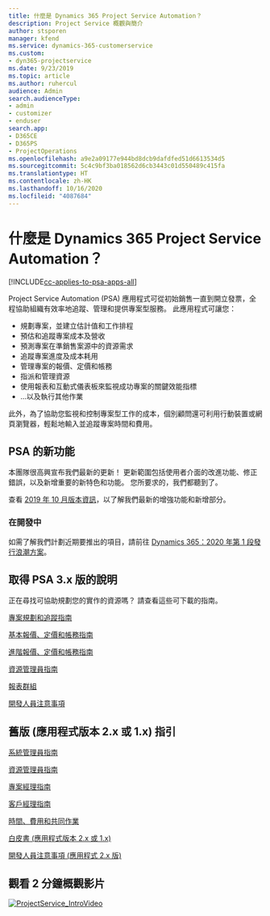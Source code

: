 ```yaml
---
title: 什麼是 Dynamics 365 Project Service Automation？
description: Project Service 概觀與簡介
author: stsporen
manager: kfend
ms.service: dynamics-365-customerservice
ms.custom:
- dyn365-projectservice
ms.date: 9/23/2019
ms.topic: article
ms.author: ruhercul
audience: Admin
search.audienceType:
- admin
- customizer
- enduser
search.app:
- D365CE
- D365PS
- ProjectOperations
ms.openlocfilehash: a9e2a09177e944bd8dcb9dafdfed51d6613534d5
ms.sourcegitcommit: 5c4c9bf3ba018562d6cb3443c01d550489c415fa
ms.translationtype: HT
ms.contentlocale: zh-HK
ms.lasthandoff: 10/16/2020
ms.locfileid: "4087684"
---
```

# <a name="what-is-dynamics-365-project-service-automation"></a>什麼是 Dynamics 365 Project Service Automation？

[!INCLUDE[cc-applies-to-psa-apps-all](../includes/cc-applies-to-psa-apps-all.md)]

Project Service Automation (PSA) 應用程式可從初始銷售一直到開立發票，全程協助組織有效率地追蹤、管理和提供專案型服務。 此應用程式可讓您：

- 規劃專案，並建立估計值和工作排程
- 預估和追蹤專案成本及營收
- 預測專案在準銷售案源中的資源需求
- 追蹤專案進度及成本耗用
- 管理專案的報價、定價和帳務
- 指派和管理資源
- 使用報表和互動式儀表板來監視成功專案的關鍵效能指標
- ...以及執行其他作業

此外，為了協助您監視和控制專案型工作的成本，個別顧問還可利用行動裝置或網頁瀏覽器，輕鬆地輸入並追蹤專案時間和費用。

## <a name="whats-new-in-psa"></a>PSA 的新功能
本團隊很高興宣布我們最新的更新！ 更新範圍包括使用者介面的改進功能、修正錯誤，以及新增重要的新特色和功能。 您所要求的，我們都聽到了。

查看 [2019 年 10 月版本資訊](https://docs.microsoft.com/dynamics365-release-plan/2019wave2/index)，以了解我們最新的增強功能和新增部分。

### <a name="in-development"></a>在開發中
如需了解我們計劃近期要推出的項目，請前往 [Dynamics 365：2020 年第 1 段發行浪潮方案](https://docs.microsoft.com/dynamics365-release-plan/2020wave1/index)。

## <a name="get-help-with-psa-version-3x"></a>取得 PSA 3.x 版的說明
正在尋找可協助規劃您的實作的資源嗎？ 請查看這些可下載的指南。

 [專案規劃和追蹤指南](../psa/implementation-guides/project-planning-tracking.md)

 [基本報價、定價和帳務指南](../psa/implementation-guides/begin-quoting-pricing-billing.md)

 [進階報價、定價和帳務指南](../psa/implementation-guides/adv-quoting-pricing-billing.md)

 [資源管理員指南](../psa/implementation-guides/resource-management-guide.md)

 [報表群組](../psa/implementation-guides/reporting-guide.md)

 [開發人員注意事項](../psa/developer-guides/overview-dev-notes-v3.x.md)

## <a name="guidance-for-earlier-versions-app-version-2x-or-1x"></a>舊版 (應用程式版本 2.x 或 1.x) 指引
 [系統管理員指南](../psa/admin-guide.md)

 [資源管理員指南](../psa/resource-manager-guide.md)

 [專案經理指南](../psa/project-manager-guide.md)

 [客戶經理指南](../psa/account-manager-guide.md)

 [時間、費用和共同作業](../psa/time-expense-collaboration-guide.md)

 [白皮書 (應用程式版本 2.x 或 1.x)](../psa/white-papers.md)

 [開發人員注意事項 (應用程式 2.x 版)](../psa/developer-guides/add-custom-qoi-forms-v2.x.md)

 ## <a name="watch-a-2-minute-overview-video"></a>觀看 2 分鐘概觀影片
 <a name="heroArea"></a> [![ProjectService_IntroVideo](../psa/media/project-service-intro-video.png "ProjectService_IntroVideo")](https://go.microsoft.com/fwlink/p/?LinkId=799457)



